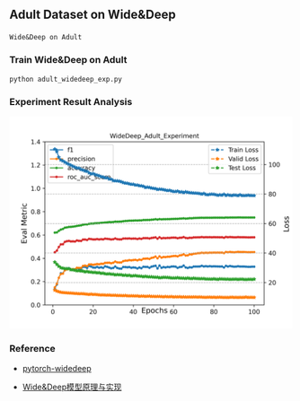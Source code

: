 ## Adult Dataset on Wide&Deep

`Wide&Deep on Adult`

### Train Wide&Deep on Adult

```angular2html
python adult_widedeep_exp.py
```

### Experiment Result Analysis

![avatar](./results/Model_LR2e-05_Batch256_LossBCEWithLogitsLoss/WideDeep_Adult_Experiment.png)

### Reference

- [pytorch-widedeep](https://github.com/jrzaurin/pytorch-widedeep)

- [Wide&Deep模型原理与实现](https://zhuanlan.zhihu.com/p/132708525)